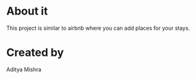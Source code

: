 # About it
This project is similar to airbnb where you can add places for your stays.

# Created by
Aditya Mishra